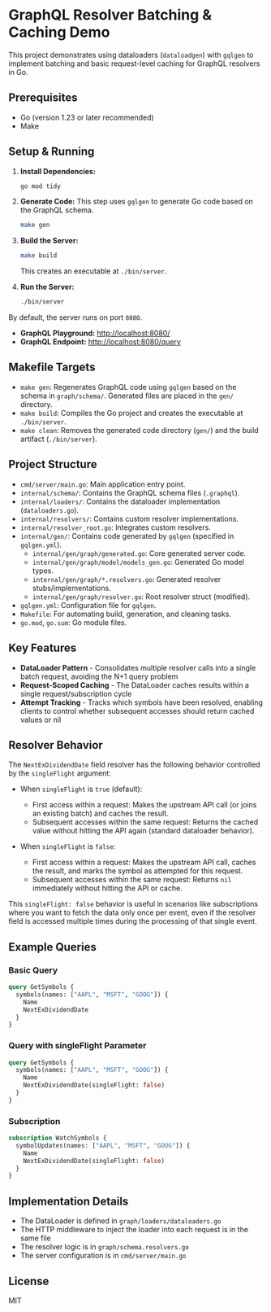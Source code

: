 # GraphQL Resolver Batching & Caching Demo

This project demonstrates using dataloaders (`dataloadgen`) with `gqlgen` to implement batching and basic request-level caching for GraphQL resolvers in Go.

## Prerequisites

*   Go (version 1.23 or later recommended)
*   Make

## Setup & Running

1.  **Install Dependencies:**
    ```bash
    go mod tidy
    ```

2.  **Generate Code:**
    This step uses `gqlgen` to generate Go code based on the GraphQL schema.
    ```bash
    make gen
    ```

3.  **Build the Server:**
    ```bash
    make build
    ```
    This creates an executable at `./bin/server`.

4.  **Run the Server:**
    ```bash
    ./bin/server
    ```

By default, the server runs on port `8080`.

*   **GraphQL Playground:** [http://localhost:8080/](http://localhost:8080/)
*   **GraphQL Endpoint:** [http://localhost:8080/query](http://localhost:8080/query)

## Makefile Targets

*   `make gen`: Regenerates GraphQL code using `gqlgen` based on the schema in `graph/schema/`. Generated files are placed in the `gen/` directory.
*   `make build`: Compiles the Go project and creates the executable at `./bin/server`.
*   `make clean`: Removes the generated code directory (`gen/`) and the build artifact (`./bin/server`).

## Project Structure

*   `cmd/server/main.go`: Main application entry point.
*   `internal/schema/`: Contains the GraphQL schema files (`.graphql`).
*   `internal/loaders/`: Contains the dataloader implementation (`dataloaders.go`).
*   `internal/resolvers/`: Contains custom resolver implementations.
*   `internal/resolver_root.go`: Integrates custom resolvers.
*   `internal/gen/`: Contains code generated by `gqlgen` (specified in `gqlgen.yml`).
    *   `internal/gen/graph/generated.go`: Core generated server code.
    *   `internal/gen/graph/model/models_gen.go`: Generated Go model types.
    *   `internal/gen/graph/*.resolvers.go`: Generated resolver stubs/implementations.
    *   `internal/gen/graph/resolver.go`: Root resolver struct (modified).
*   `gqlgen.yml`: Configuration file for `gqlgen`.
*   `Makefile`: For automating build, generation, and cleaning tasks.
*   `go.mod`, `go.sum`: Go module files.

## Key Features

- **DataLoader Pattern** - Consolidates multiple resolver calls into a single batch request, avoiding the N+1 query problem
- **Request-Scoped Caching** - The DataLoader caches results within a single request/subscription cycle
- **Attempt Tracking** - Tracks which symbols have been resolved, enabling clients to control whether subsequent accesses should return cached values or nil

## Resolver Behavior

The `NextExDividendDate` field resolver has the following behavior controlled by the `singleFlight` argument:

- When `singleFlight` is `true` (default):
  - First access within a request: Makes the upstream API call (or joins an existing batch) and caches the result.
  - Subsequent accesses within the same request: Returns the cached value without hitting the API again (standard dataloader behavior).

- When `singleFlight` is `false`:
  - First access within a request: Makes the upstream API call, caches the result, and marks the symbol as attempted for this request.
  - Subsequent accesses within the same request: Returns `nil` immediately without hitting the API or cache.

This `singleFlight: false` behavior is useful in scenarios like subscriptions where you want to fetch the data only once per event, even if the resolver field is accessed multiple times during the processing of that single event.

## Example Queries

### Basic Query

```graphql
query GetSymbols {
  symbols(names: ["AAPL", "MSFT", "GOOG"]) {
    Name
    NextExDividendDate
  }
}
```

### Query with singleFlight Parameter

```graphql
query GetSymbols {
  symbols(names: ["AAPL", "MSFT", "GOOG"]) {
    Name
    NextExDividendDate(singleFlight: false)
  }
}
```

### Subscription

```graphql
subscription WatchSymbols {
  symbolUpdates(names: ["AAPL", "MSFT", "GOOG"]) {
    Name
    NextExDividendDate(singleFlight: false)
  }
}
```

## Implementation Details

- The DataLoader is defined in `graph/loaders/dataloaders.go`
- The HTTP middleware to inject the loader into each request is in the same file
- The resolver logic is in `graph/schema.resolvers.go`
- The server configuration is in `cmd/server/main.go`

## License

MIT 